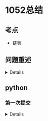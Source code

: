 # 1052总结
## 考点
+ 链表


## 问题重述
<details>
    <summary>Details</summary>


![](https://raw.githubusercontent.com/ednow/cloudimg/main/githubio/20210708215313.png)
</details>



## python
### 第一次提交
<details>
    <summary>Details</summary>


![](https://raw.githubusercontent.com/ednow/cloudimg/main/githubio/20210708220924.png)

</details>

